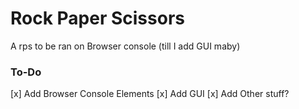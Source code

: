 # Rock Paper Scissors
A rps to be ran on Browser console (till I add GUI maby)
### To-Do
[x] Add Browser Console Elements
[x] Add GUI
[x] Add Other stuff?
